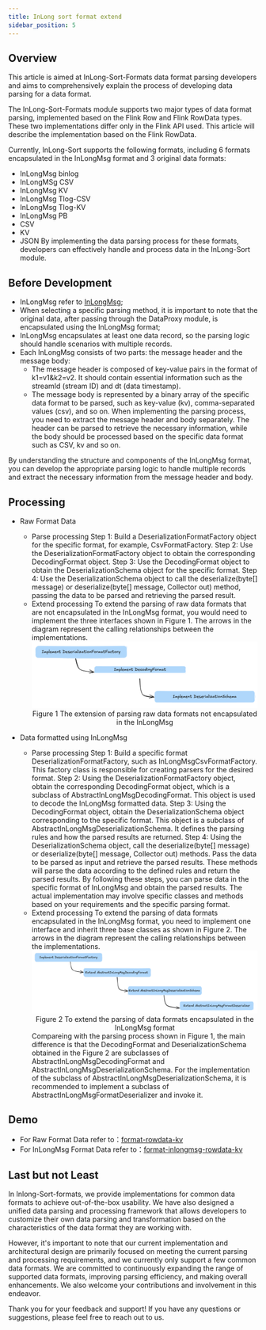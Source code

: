 ```yaml
---
title: InLong sort format extend
sidebar_position: 5
---
```

## Overview

This article is aimed at InLong-Sort-Formats data format parsing developers and aims to comprehensively explain the process of developing data parsing for a data format.

The InLong-Sort-Formats module supports two major types of data format parsing, implemented based on the Flink Row and Flink RowData types. These two implementations differ only in the Flink API used. This article will describe the implementation based on the Flink RowData.

Currently, InLong-Sort supports the following formats, including 6 formats encapsulated in the InLongMsg format and 3 original data formats:
- InLongMsg binlog
- InLongMSg CSV
- InLongMsg KV
- InLongMsg Tlog-CSV
- InLongMsg Tlog-KV
- InLongMsg PB
- CSV
- KV
- JSON
By implementing the data parsing process for these formats, developers can effectively handle and process data in the InLong-Sort module.

## Before Development

- InLongMsg refer to [InLongMsg](img/inlong_msg.md);
- When selecting a specific parsing method, it is important to note that the original data, after passing through the DataProxy module, is encapsulated using the InLongMsg format;
- InLongMsg encapsulates at least one data record, so the parsing logic should handle scenarios with multiple records.
- Each InLongMsg consists of two parts: the message header and the message body:
  + The message header is composed of key-value pairs in the format of k1=v1&k2=v2. It should contain essential information such as the streamId (stream ID) and dt (data timestamp).
  + The message body is represented by a binary array of the specific data format to be parsed, such as key-value (kv), comma-separated values (csv), and so on.
When implementing the parsing process, you need to extract the message header and body separately. The header can be parsed to retrieve the necessary information, while the body should be processed based on the specific data format such as CSV, kv and so on.

By understanding the structure and components of the InLongMsg format, you can develop the appropriate parsing logic to handle multiple records and extract the necessary information from the message header and body.

## Processing
- Raw Format Data
  + Parse processing 
    Step 1: Build a DeserializationFormatFactory object for the specific format, for example, CsvFormatFactory.
    Step 2: Use the DeserializationFormatFactory object to obtain the corresponding DecodingFormat object.
    Step 3: Use the DecodingFormat object to obtain the DeserializationSchema object for the specific format.
    Step 4: Use the DeserializationSchema object to call the deserialize(byte[] message) or deserialize(byte[] message, Collector<T> out) method, passing the data to be parsed and retrieving the parsed result.
  + Extend processing
    To extend the parsing of raw data formats that are not encapsulated in the InLongMsg format, you would need to implement the three interfaces shown in Figure 1. The arrows in the diagram represent the calling relationships between the implementations.
    ![The extension of parsing raw data formats not encapsulated in the InLongMsg](img/sort_data_raw_format_extend.png) <center> Figure 1 The extension of parsing raw data formats not encapsulated in the InLongMsg</center>

- Data formatted using InLongMsg
  + Parse processing 
    Step 1: Build a specific format DeserializationFormatFactory, such as InLongMsgCsvFormatFactory. This factory class is responsible for creating parsers for the desired format.
    Step 2: Using the DeserializationFormatFactory object, obtain the corresponding DecodingFormat object, which is a subclass of AbstractInLongMsgDecodingFormat. This object is used to decode the InLongMsg formatted data.
    Step 3: Using the DecodingFormat object, obtain the DeserializationSchema object corresponding to the specific format. This object is a subclass of AbstractInLongMsgDeserializationSchema. It defines the parsing rules and how the parsed results are returned.
    Step 4: Using the DeserializationSchema object, call the deserialize(byte[] message) or deserialize(byte[] message, Collector<T> out) methods. Pass the data to be parsed as input and retrieve the parsed results. These methods will parse the data according to the defined rules and return the parsed results.
    By following these steps, you can parse data in the specific format of InLongMsg and obtain the parsed results. The actual implementation may involve specific classes and methods based on your requirements and the specific parsing format.
  + Extend processing
    To extend the parsing of data formats encapsulated in the InLongMsg format, you need to implement one interface and inherit three base classes as shown in Figure 2. The arrows in the diagram represent the calling relationships between the implementations. ![To extend the parsing of data formats encapsulated in the InLongMsg format](img/sort_data_inlongmsg_format_extend.png) <center>Figure 2 To extend the parsing of data formats encapsulated in the InLongMsg format</center>
    Compareing with the parsing process shown in Figure 1, the main difference is that the DecodingFormat and DeserializationSchema obtained in the Figure 2 are subclasses of AbstractInLongMsgDecodingFormat and AbstractInLongMsgDeserializationSchema.
    For the implementation of the subclass of AbstractInLongMsgDeserializationSchema, it is recommended to implement a subclass of AbstractInLongMsgFormatDeserializer and invoke it.

## Demo

- For Raw Format Data
  refer to：[format-rowdata-kv](https://github.com/apache/inlong/tree/master/inlong-sort/sort-formats/format-rowdata/format-rowdata-kv)
- For InLongMsg Format Data
  refer to：[format-inlongmsg-rowdata-kv](https://github.com/apache/inlong/tree/master/inlong-sort/sort-formats/format-rowdata/format-inlongmsg-rowdata-kv)

## Last but not Least

In Inlong-Sort-formats, we provide implementations for common data formats to achieve out-of-the-box usability. We have also designed a unified data parsing and processing framework that allows developers to customize their own data parsing and transformation based on the characteristics of the data format they are working with.

However, it's important to note that our current implementation and architectural design are primarily focused on meeting the current parsing and processing requirements, and we currently only support a few common data formats. We are committed to continuously expanding the range of supported data formats, improving parsing efficiency, and making overall enhancements. We also welcome your contributions and involvement in this endeavor.

Thank you for your feedback and support! If you have any questions or suggestions, please feel free to reach out to us.